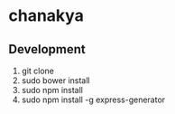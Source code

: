 chanakya
========


Development
--------
1. git clone <repo url>
2. sudo bower install
3. sudo npm install
4. sudo npm install -g express-generator
